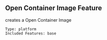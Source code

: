 ## Open Container Image Feature

creates a Open Container Image

	Type: platform
	Included Features: base

#
